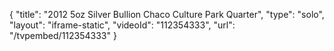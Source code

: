 {
    "title": "2012 5oz Silver Bullion Chaco Culture Park Quarter",
    "type": "solo",
    "layout": "iframe-static",
    "videoId": "112354333",
    "url": "\/tvpembed\/112354333"
}